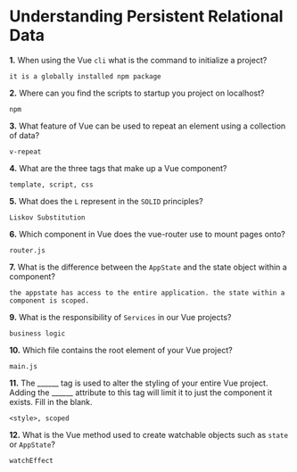 # Understanding Persistent Relational Data

**1.** When using the Vue `cli` what is the command to initialize a project?
<!-- enter you answer in the space below -->
```
it is a globally installed npm package
```
**2.** Where can you find the scripts to startup you project on localhost?
<!-- enter you answer in the space below -->
```
npm

```
**3.** What feature of Vue can be used to repeat an element using a collection of data?
<!-- enter you answer in the space below -->
```
v-repeat

```
**4.** What are the three tags that make up a Vue component?
<!-- enter you answer in the space below -->
```
template, script, css

```
**5.** What does the `L` represent in the `SOLID` principles?
<!-- enter you answer in the space below -->
```
Liskov Substitution

```
**6.** Which component in Vue does the vue-router use to mount pages onto?
<!-- enter you answer in the space below -->
```
router.js

```
**7.** What is the difference between the `AppState` and the state object within a component?
<!-- enter you answer in the space below -->
```
the appstate has access to the entire application. the state within a component is scoped.

```
**9.** What is the responsibility of `Services` in our Vue projects?
<!-- enter you answer in the space below -->
```
business logic

```
**10.** Which file contains the root element of your Vue project?
<!-- enter you answer in the space below -->
```
main.js

```
**11.** The ______ tag is used to alter the styling of your entire Vue project.  Adding the ______ attribute to this tag will limit it to just the component it exists.  Fill in the blank.
<!-- enter you answer in the space below -->
```
<style>, scoped

```
**12.** What is the Vue method used to create watchable objects such as `state` or `AppState`?
<!-- enter you answer in the space below -->
```
watchEffect

```